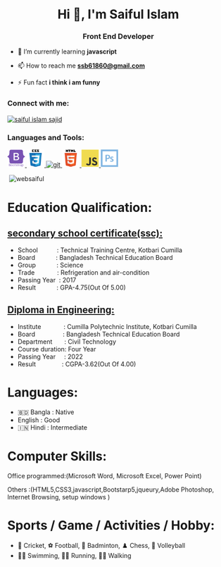<h1 align="center">Hi 👋, I'm Saiful Islam</h1>
<h3 align="center">Front End Developer</h3>


- 🌱 I’m currently learning **javascript**

- 📫 How to reach me **ssb61860@gmail.com**

- ⚡ Fun fact **i think i am funny**

<h3 align="left">Connect with me:</h3>
<p align="left">
<a href="https://www.facebook.com/mdsajid.islamsaiful" target="blank"><img align="center" src="https://raw.githubusercontent.com/rahuldkjain/github-profile-readme-generator/master/src/images/icons/Social/facebook.svg" alt="saiful islam sajid" height="30" width="40" /></a>
</p>

<h3 align="left">Languages and Tools:</h3>
<p align="left"> <a href="https://getbootstrap.com" target="_blank" rel="noreferrer"> <img src="https://raw.githubusercontent.com/devicons/devicon/master/icons/bootstrap/bootstrap-plain-wordmark.svg" alt="bootstrap" width="40" height="40"/> </a> <a href="https://www.w3schools.com/css/" target="_blank" rel="noreferrer"> <img src="https://raw.githubusercontent.com/devicons/devicon/master/icons/css3/css3-original-wordmark.svg" alt="css3" width="40" height="40"/> </a> <a href="https://git-scm.com/" target="_blank" rel="noreferrer"> <img src="https://www.vectorlogo.zone/logos/git-scm/git-scm-icon.svg" alt="git" width="40" height="40"/> </a> <a href="https://www.w3.org/html/" target="_blank" rel="noreferrer"> <img src="https://raw.githubusercontent.com/devicons/devicon/master/icons/html5/html5-original-wordmark.svg" alt="html5" width="40" height="40"/> </a> <a href="https://developer.mozilla.org/en-US/docs/Web/JavaScript" target="_blank" rel="noreferrer"> <img src="https://raw.githubusercontent.com/devicons/devicon/master/icons/javascript/javascript-original.svg" alt="javascript" width="40" height="40"/> </a> <a href="https://www.photoshop.com/en" target="_blank" rel="noreferrer"> <img src="https://raw.githubusercontent.com/devicons/devicon/master/icons/photoshop/photoshop-line.svg" alt="photoshop" width="40" height="40"/> </a> </p>




<p>&nbsp;<img align="center" src="https://github-readme-stats.vercel.app/api?username=websaiful&show_icons=true&locale=en" alt="websaiful" /></p>


<h1>Education Qualification:</h1>
<h2><u>secondary school certificate(ssc):</u></h2>
<ul>
        <li>School&nbsp;&nbsp;&nbsp;&nbsp;&nbsp;&nbsp;&nbsp;&nbsp;&nbsp;&nbsp;  : Technical Training Centre, Kotbari Cumilla </li>
        <li>Board&nbsp;&nbsp;&nbsp;&nbsp;&nbsp;&nbsp;&nbsp;&nbsp;&nbsp;&nbsp;&nbsp;&nbsp;:  Bangladesh Technical Education Board</li>
        <li>Group&nbsp;&nbsp;&nbsp;&nbsp;&nbsp;&nbsp;&nbsp;&nbsp;&nbsp;&nbsp;&nbsp;&nbsp;: Science</li>
        <li>Trade&nbsp;&nbsp;&nbsp;&nbsp;&nbsp;&nbsp;&nbsp;&nbsp;&nbsp;&nbsp;&nbsp;&nbsp;&nbsp;: Refrigeration and air-condition </li>
        <li>Passing Year&nbsp; : 2017 </li>
        <li>Result&nbsp;&nbsp;&nbsp;&nbsp;&nbsp;&nbsp;&nbsp;&nbsp;&nbsp;&nbsp;&nbsp;&nbsp;: GPA-4.75(Out Of 5.00)</li>
    </ul>
   <h2><u>Diploma in Engineering:</u></h2>
   <ul>
        <li>Institute&nbsp;&nbsp;&nbsp;&nbsp;&nbsp;&nbsp;&nbsp;&nbsp;&nbsp;&nbsp;&nbsp;&nbsp;&nbsp;: Cumilla Polytechnic Institute, Kotbari Cumilla </li>
        <li>Board&nbsp;&nbsp;&nbsp;&nbsp;&nbsp;&nbsp;&nbsp;&nbsp;&nbsp;&nbsp;&nbsp;&nbsp;&nbsp;&nbsp;&nbsp; : Bangladesh Technical Education Board </li>
        <li>Department&nbsp;&nbsp;&nbsp;&nbsp;&nbsp;&nbsp; : Civil Technology </li>
        <li>Course duration: Four Year </li>
        <li>Passing Year&nbsp;&nbsp;&nbsp;&nbsp;&nbsp;: 2022 </li>
        <li>Result&nbsp;&nbsp;&nbsp;&nbsp;&nbsp;&nbsp;&nbsp;&nbsp;&nbsp;&nbsp;&nbsp;&nbsp;&nbsp;&nbsp;&nbsp;: CGPA-3.62(Out Of 4.00)</li>
    </ul>
        <h1>Languages:</h1>
    <ul>
        <li>🇧🇩 Bangla : Native</li>
        <li>English : Good</li>
        <li>🇮🇳 Hindi : Intermediate</li>
    </ul>
    <h1>Computer Skills:</h1>
      <p>Office programmed:(Microsoft Word, Microsoft Excel, Power Point)</p>
      <p>Others :(HTML5,CSS3,javascript,Bootstarp5,jqueury,Adobe Photoshop, Internet Browsing, setup windows )</p>
      <h1>Sports / Game / Activities / Hobby:</h1>
      <ul>
        <li>🏏 Cricket, ⚽ Football, 🏸 Badminton, ♟️ Chess, 🏐 Volleyball</li>
        <li>🏊‍♂️ Swimming, 🏃‍♂️ Running, 🚶‍♂️ Walking</li>
    </ul>
   
    
